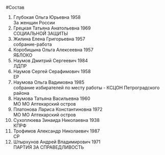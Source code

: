 #Состав
1. Глубокая Ольга Юрьевна 1958   
    За женщин России
2. Грецкая Татьяна Анатольевна 1969   
    СОЦИАЛЬНОЙ ЗАЩИТЫ
3. Жилина Елена Григорьевна 1957   
    собрание-работа
4. Коробицына Ольга Алексеевна 1957   
    ЯБЛОКО
5. Наумов Дмитрий Сергеевич 1984   
    ЛДПР
6. Наумов Сергей Серафимович 1958   
    ЕР
7. Наумова Ольга Вадимовна 1985   
    собрание избирателей по месту работы - КСЦОН Петроградского района
8. Наумова Татьяна Васильевна 1960   
    МО МО Аптекарский остров
9. Платонова Лариса Константиновна 1972   
    МО МО Аптекарский остров
10. Сухоплюева Зинаида Николаевна 1938   
    КПРФ
11. Трофимов Александр Николаевич 1987   
    СР
12. Штырхунов Андрей Владимирович 1971   
    ПАРТИЯ ЗА СПРАВЕДЛИВОСТЬ
